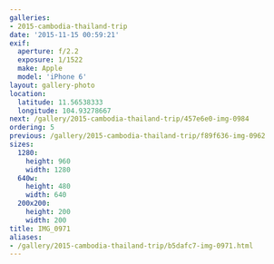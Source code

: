 ```yaml
---
galleries:
- 2015-cambodia-thailand-trip
date: '2015-11-15 00:59:21'
exif:
  aperture: f/2.2
  exposure: 1/1522
  make: Apple
  model: 'iPhone 6'
layout: gallery-photo
location:
  latitude: 11.56538333
  longitude: 104.93278667
next: /gallery/2015-cambodia-thailand-trip/457e6e0-img-0984
ordering: 5
previous: /gallery/2015-cambodia-thailand-trip/f89f636-img-0962
sizes:
  1280:
    height: 960
    width: 1280
  640w:
    height: 480
    width: 640
  200x200:
    height: 200
    width: 200
title: IMG_0971
aliases:
- /gallery/2015-cambodia-thailand-trip/b5dafc7-img-0971.html
---
```

